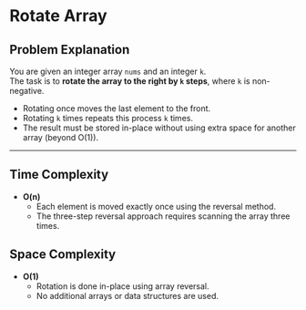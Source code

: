 # Rotate Array

## Problem Explanation
You are given an integer array `nums` and an integer `k`.  
The task is to **rotate the array to the right by `k` steps**, where `k` is non-negative.  

- Rotating once moves the last element to the front.  
- Rotating `k` times repeats this process `k` times.  
- The result must be stored in-place without using extra space for another array (beyond O(1)).

---

## Time Complexity
- **O(n)**  
  - Each element is moved exactly once using the reversal method.  
  - The three-step reversal approach requires scanning the array three times.

## Space Complexity
- **O(1)**  
  - Rotation is done in-place using array reversal.  
  - No additional arrays or data structures are used.
